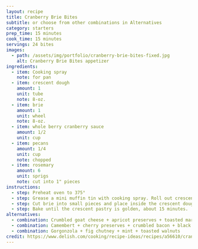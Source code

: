 ```yaml
---
layout: recipe
title: Cranberry Brie Bites
subtitle: or choose from other combinations in Alternatives
category: starters
prep_time: 15 minutes
cook_time: 15 minutes
servings: 24 bites
images:
  - path: /assets/img/portfolio/cranberry-brie-bites-fixed.jpg
    alt: Cranberry Brie Bites appetizer
ingredients:
  - item: Cooking spray
    note: for pan
  - item: crescent dough
    amount: 1
    unit: tube
    note: 8-oz.
  - item: brie
    amount: 1
    unit: wheel
    note: 8-oz.
  - item: whole berry cranberry sauce
    amount: 1/2
    unit: cup
  - item: pecans
    amount: 1/4
    unit: cup
    note: chopped
  - item: rosemary
    amount: 6
    unit: sprigs
    note: cut into 1" pieces
instructions:
  - step: Preheat oven to 375°
  - step: Grease a mini muffin tin with cooking spray. Roll out crescent dough, and pinch together seams. Cut into 24 squares. Place squares into muffin tin slots.
  - step: Cut brie into small pieces and place inside the crescent dough. Top with a spoonful of cranberry sauce, chopped pecans, and one little sprig of rosemary.
  - step: Bake until the crescent pastry is golden, about 15 minutes.
alternatives:
  - combination: Crumbled goat cheese + apricot preserves + toasted marcona almonds + thyme
  - combination: Camembert + cherry preserves + crumbled bacon + black pepper
  - combination: Gorgonzola + fig chutney + mint + toasted walnuts
credit: https://www.delish.com/cooking/recipe-ideas/recipes/a56610/cranberry-brie-bites-recipe/
---
```

